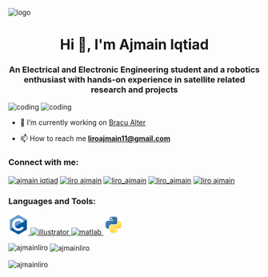 ![logo](https://user-images.githubusercontent.com/74038190/225813708-98b745f2-7d22-48cf-9150-083f1b00d6c9.gif)
<h1 align="center">Hi 👋, I'm Ajmain Iqtiad</h1>
<h3 align="center">An Electrical and Electronic Engineering student and a robotics enthusiast with hands-on experience in satellite related research and projects</h3>

<img aligh="right" alt="coding" width="400" src="https://user-images.githubusercontent.com/74038190/212744287-14f66c13-5458-40dc-9244-8ff533fc8f4a.gif">

<img aligh="right" alt="coding" width="400" src="https://user-images.githubusercontent.com/74038190/212749447-bfb7e725-6987-49d9-ae85-2015e3e7cc41.gif">


- 🔭 I’m currently working on [Bracu Alter](https://www.facebook.com/profile.php?id=61557795005542)

- 📫 How to reach me **liroajmain11@gmail.com**

<h3 align="left">Connect with me:</h3>
<p align="left">
<a href="www.linkedin.com/in/ajmain-iqtiad-016ba7266" target="blank"><img align="center" src="https://user-images.githubusercontent.com/74038190/235294012-0a55e343-37ad-4b0f-924f-c8431d9d2483.gif" alt="ajmain iqtiad" height="30" width="40" /></a>
<a href="https://fb.com/liro ajmain" target="blank"><img align="center" src="https://user-images.githubusercontent.com/74038190/235294010-ec412ef5-e3da-4efa-b1d4-0ab4d4638755.gif" alt="liro ajmain" height="30" width="40" /></a>
<a href="https://instagram.com/liro_ajmain" target="blank"><img align="center" src="https://user-images.githubusercontent.com/74038190/235294013-a33e5c43-a01c-43f6-b44d-a406d8b4ab75.gif" alt="liro_ajmain" height="30" width="40" /></a>
<a href="https://discord.com/liro_ajmain" target="blank"><img align="center" src="https://user-images.githubusercontent.com/74038190/235294015-47144047-25ab-417c-af1b-6746820a20ff.gif" alt="liro_ajmain" height="30" width="40" /></a>  
<a href="https://www.youtube.com/@LiroAjmain" target="blank"><img align="center" src="https://raw.githubusercontent.com/rahuldkjain/github-profile-readme-generator/master/src/images/icons/Social/youtube.svg" alt="liro ajmain" height="30" width="40" /></a>
</p>

<h3 align="left">Languages and Tools:</h3>
<p align="left"> <a href="https://www.cprogramming.com/" target="_blank" rel="noreferrer"> <img src="https://raw.githubusercontent.com/devicons/devicon/master/icons/c/c-original.svg" alt="c" width="40" height="40"/> </a> <a href="https://www.adobe.com/in/products/illustrator.html" target="_blank" rel="noreferrer"> <img src="https://www.vectorlogo.zone/logos/adobe_illustrator/adobe_illustrator-icon.svg" alt="illustrator" width="40" height="40"/> </a> <a href="https://www.mathworks.com/" target="_blank" rel="noreferrer"> <img src="https://upload.wikimedia.org/wikipedia/commons/2/21/Matlab_Logo.png" alt="matlab" width="40" height="40"/> </a> <a href="https://www.python.org" target="_blank" rel="noreferrer"> <img src="https://raw.githubusercontent.com/devicons/devicon/master/icons/python/python-original.svg" alt="python" width="40" height="40"/> </a> </p>

<p><img align="left" src="https://github-readme-stats.vercel.app/api/top-langs?username=ajmainliro&show_icons=true&locale=en&layout=compact" alt="ajmainliro" /></p>

<p>&nbsp;<img align="center" src="https://github-readme-stats.vercel.app/api?username=ajmainliro&show_icons=true&locale=en" alt="ajmainliro" /></p>

<p><img align="center" src="https://github-readme-streak-stats.herokuapp.com/?user=ajmainliro&" alt="ajmainliro" /></p>
